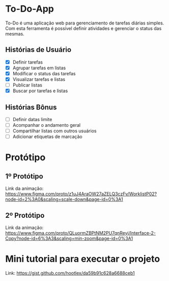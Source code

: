 # To-Do-App
To-Do é uma aplicação web para gerenciamento de tarefas diárias simples. Com esta ferramenta é possível definir atividades e gerenciar o status das mesmas.

## Histórias de Usuário

- [x] Definir tarefas
- [x] Agrupar tarefas em listas
- [x] Modificar o status das tarefas
- [x] Visualizar tarefas e listas
- [ ] Publicar listas
- [x] Buscar por tarefas e listas

## Histórias Bônus

- [ ] Definir datas limite
- [ ] Acompanhar o andamento geral
- [ ] Compartilhar listas com outros usuários
- [ ] Adicionar etiquetas de marcação

# Protótipo
## 1º Protótipo 
Link da animação: https://www.figma.com/proto/z1uJ4AraOW27aZELQ3czFv/WorklistP02?node-id=2%3A0&scaling=scale-down&page-id=0%3A1
## 2º Protótipo 
Link da animação: https://www.figma.com/proto/QLuormZBPtNM2PU7qnReyj/Interface-2-Copy?node-id=6%3A3&scaling=min-zoom&page-id=0%3A1

# Mini tutorial para executar o projeto
Link: https://gist.github.com/hootlex/da59b91c628a6688ceb1
